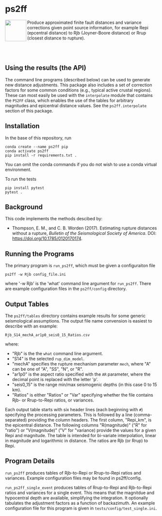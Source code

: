 ps2ff
=====

<img align="left" height="70" src="doc_source/_static/ps2ff_wide.png">
Produce approximated finite fault distances and variance corrections given
point source information, for example Repi (epcentral distance) to Rjb
(Joyner-Boore distance) or Rrup (closest distance to rupture).

<br><br>

Using the results (the API)
---------------------------

The command line programs (described below) can be used to generate new
distance adjustments. This package also includes a set of correction factors
for some common conditions (e.g., typical active crustal regions). These
can most easily be used with the `interpolate` module that contains the `PS2FF`
class, which enables the use of the tables for arbitrary magnitudes and
epicentral distance values. See the `ps2ff.interpolate` section of this
package.

Installation
------------------------------
In the base of this repository, run
```
conda create --name ps2ff pip
conda activate ps2ff
pip install -r requirements.txt .
```
You can omit the conda commands if you do not wish to use a conda virtual environment.

To run the tests
```
pip install pytest
pytest .
```

Background
----------
This code implements the methods descibed by:
- Thompson, E. M., and C. B. Worden (2017). Estimating rupture distances without
  a rupture, *Bulletin of the Seismological Society of America*. 
DOI: https://doi.org/10.1785/0120170174.


Running the Programs
--------------------
The primary program is `run_ps2ff`, which must be given a configuraiton file
```
ps2ff -w Rjb config_file.ini
```
where '-w Rjb' is the 'what' command line argument for `run_ps2ff`.
There are example configuration files in the `ps2ff/config` directory.

Output Tables
-------------
The `ps2ff/tables` directory contains example results for some generic seismological
assumptions. The output file name convension is easiest to describe with an
example:
```
Rjb_S14_mechA_ar1p0_seis0_15_Ratios.csv
```
where:
 - "Rjb" is the the `what` command line argument.
 - "S14" is the selected `rup_dim_model`.
 - "mechA" specifies the rupture mechanism parameter `mech`, where "A" can
   be one of "A", "SS", "N", or "R".
 - "ar1p0" is the aspect ratio specified with the `AR` parameter, where the
   decimal point is replaced with the letter 'p'.
 - "seis0_15" is the range min/max seismogenic depths (in this case 0 to 15
   km).
 - "Ratios" is either "Ratios" or "Var" specifying whether the file contains
   Rjb- or Rrup-to-Repi ratios, or variances.

Each output table starts with six header lines (each beginning with `#`)
specifying the processing parameters. This is followed by a line
(comma-separated) providing the column headers. The first column, "Repi_km",
is the epicentral distance. The following columns "R(magnitude)" ("R" for
"ratio") or "V(magnitude)" ("V" for "variance) provide the values for a given
Repi and magnitude. The table is intended for bi-variate interpolation, linear
in magnitude and logarithmic in distance. The ratios are Rjb (or Rrup) to Repi.


Program Details
---------------

`run_ps2ff` produces tables of Rjb-to-Repi or Rrup-to-Repi ratios and
variances. Example configuration files may be found in ps2ff/config.

`run_ps2ff_single_event` produces tables of Rrup-to-Repi and Rjb-to-Repi
ratios and variances for a single event. This means that the magnitdue and
hypocentral depth are available, simplifying the integration. It optionally
tabulates the adjustment factors as a function of backazimuth. An example
configuration file for this program is given in
`tests/config/test_single.ini`.

